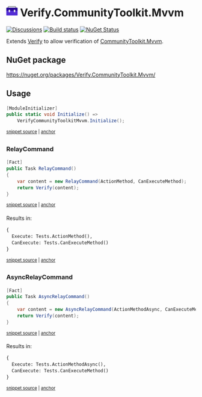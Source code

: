 # <img src="/src/icon.png" height="30px"> Verify.CommunityToolkit.Mvvm

[![Discussions](https://img.shields.io/badge/Verify-Discussions-yellow?svg=true&label=)](https://github.com/orgs/VerifyTests/discussions)
[![Build status](https://ci.appveyor.com/api/projects/status/sb66s1o8w1t9ba70?svg=true)](https://ci.appveyor.com/project/SimonCropp/verify-communitytoolkit-mvvm)
[![NuGet Status](https://img.shields.io/nuget/v/Verify.CommunityToolkit.Mvvm.svg)](https://www.nuget.org/packages/Verify.CommunityToolkit.Mvvm/)

Extends [Verify](https://github.com/VerifyTests/Verify) to allow verification of [CommunityToolkit.Mvvm](https://learn.microsoft.com/en-us/dotnet/communitytoolkit/mvvm/).


## NuGet package

https://nuget.org/packages/Verify.CommunityToolkit.Mvvm/


## Usage

<!-- snippet: Enable -->
<a id='snippet-enable'></a>
```cs
[ModuleInitializer]
public static void Initialize() =>
    VerifyCommunityToolkitMvvm.Initialize();
```
<sup><a href='/src/Tests/ModuleInitializer.cs#L3-L9' title='Snippet source file'>snippet source</a> | <a href='#snippet-enable' title='Start of snippet'>anchor</a></sup>
<!-- endSnippet -->


### RelayCommand

<!-- snippet: RelayCommand -->
<a id='snippet-relaycommand'></a>
```cs
[Fact]
public Task RelayCommand()
{
    var content = new RelayCommand(ActionMethod, CanExecuteMethod);
    return Verify(content);
}
```
<sup><a href='/src/Tests/Tests.cs#L10-L19' title='Snippet source file'>snippet source</a> | <a href='#snippet-relaycommand' title='Start of snippet'>anchor</a></sup>
<!-- endSnippet -->

Results in: 

<!-- snippet: Tests.RelayCommand.verified.txt -->
<a id='snippet-Tests.RelayCommand.verified.txt'></a>
```txt
{
  Execute: Tests.ActionMethod(),
  CanExecute: Tests.CanExecuteMethod()
}
```
<sup><a href='/src/Tests/Tests.RelayCommand.verified.txt#L1-L4' title='Snippet source file'>snippet source</a> | <a href='#snippet-Tests.RelayCommand.verified.txt' title='Start of snippet'>anchor</a></sup>
<!-- endSnippet -->

### AsyncRelayCommand

<!-- snippet: AsyncRelayCommand -->
<a id='snippet-asyncrelaycommand'></a>
```cs
[Fact]
public Task AsyncRelayCommand()
{
    var content = new AsyncRelayCommand(ActionMethodAsync, CanExecuteMethod);
    return Verify(content);
}
```
<sup><a href='/src/Tests/Tests.cs#L42-L51' title='Snippet source file'>snippet source</a> | <a href='#snippet-asyncrelaycommand' title='Start of snippet'>anchor</a></sup>
<!-- endSnippet -->

Results in: 

<!-- snippet: Tests.AsyncRelayCommand.verified.txt -->
<a id='snippet-Tests.AsyncRelayCommand.verified.txt'></a>
```txt
{
  Execute: Tests.ActionMethodAsync(),
  CanExecute: Tests.CanExecuteMethod()
}
```
<sup><a href='/src/Tests/Tests.AsyncRelayCommand.verified.txt#L1-L4' title='Snippet source file'>snippet source</a> | <a href='#snippet-Tests.AsyncRelayCommand.verified.txt' title='Start of snippet'>anchor</a></sup>
<!-- endSnippet -->
